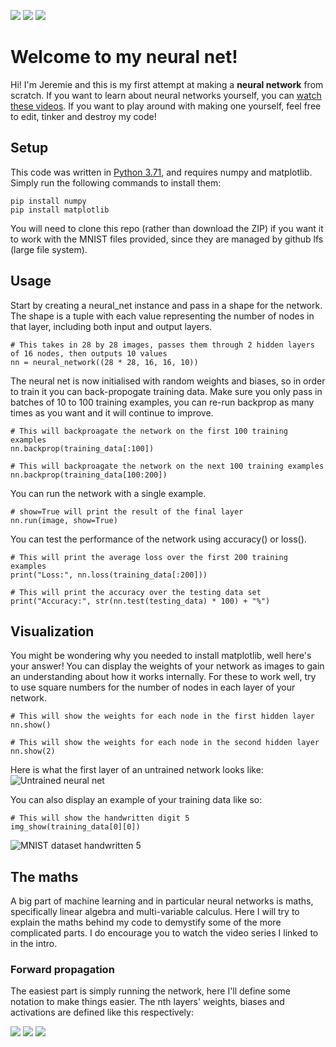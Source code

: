  ![](https://img.shields.io/badge/version-alpha%201.0-red.svg) ![](https://img.shields.io/badge/python-3.71-green.svg) ![](https://img.shields.io/badge/licence-MIT-blue.svg) 

# Welcome to my neural net!

Hi! I'm Jeremie and this is my first attempt at making a **neural network** from scratch. If you want to learn about neural networks yourself, you can [watch these videos](https://www.youtube.com/watch?v=aircAruvnKk&list=PLjtrFat0jG9e8K-A_QpIJAzsBHTgPARQW). If you want to play around with making one yourself, feel free to edit, tinker and destroy my code!


## Setup

This code was written in [Python 3.71](https://www.python.org/downloads/release/python-371/), and requires numpy and matplotlib. Simply run the following commands to install them:
```
pip install numpy
pip install matplotlib
```
You will need to clone this repo (rather than download the ZIP) if you want it to work with the MNIST files provided, since they are managed by github lfs (large file system).
	

## Usage

Start by creating a neural_net instance and pass in a shape for the network. The shape is a tuple with each value representing the number of nodes in that layer, including both input and output layers. 
```
# This takes in 28 by 28 images, passes them through 2 hidden layers of 16 nodes, then outputs 10 values
nn = neural_network((28 * 28, 16, 16, 10))
```
The neural net is now initialised with random weights and biases, so in order to train it you can back-propogate training data. Make sure you only pass in batches of 10 to 100 training examples, you can re-run backprop as many times as you want and it will continue to improve.
```
# This will backproagate the network on the first 100 training examples
nn.backprop(training_data[:100])

# This will backproagate the network on the next 100 training examples
nn.backprop(training_data[100:200])
```
You can run the network with a single example.
```
# show=True will print the result of the final layer
nn.run(image, show=True)
```
You can test the performance of the network using accuracy() or loss().
```
# This will print the average loss over the first 200 training examples
print("Loss:", nn.loss(training_data[:200]))

# This will print the accuracy over the testing data set
print("Accuracy:", str(nn.test(testing_data) * 100) + "%")
```


## Visualization

You might be wondering why you needed to install matplotlib, well here's your answer! You can display the weights of your network as images to gain an understanding about how it works internally. For these to work well, try to use square numbers for the number of nodes in each layer of your network.
```
# This will show the weights for each node in the first hidden layer
nn.show()

# This will show the weights for each node in the second hidden layer
nn.show(2)
```
Here is what the first layer of an untrained network looks like:
![Untrained neural net](https://i.imgur.com/Boaa5mw.png)

You can also display an example of your training data like so:
```
# This will show the handwritten digit 5
img_show(training_data[0][0])
```
![MNIST dataset handwritten 5](https://i.imgur.com/KVqy097.png)

## The maths
A big part of machine learning and in particular neural networks is maths, specifically linear algebra and multi-variable calculus. Here I will try to explain the maths behind my code to demystify some of the more complicated parts. I do encourage you to watch the video series I linked to in the intro.

### Forward propagation
The easiest part is simply running the network, here I'll define some notation to make things easier.
The nth layers' weights, biases and activations are defined like this respectively:

![](https://latex.codecogs.com/svg.latex?w^{(n)}&space;=&space;\begin{bmatrix}&space;w_{0,0}^{(n)}&space;&&space;...&space;&&space;w_{0,i}^{(n)}&space;\\\\&space;:&&space;:&space;&&space;:&space;\\\\&space;w_{j,0}^{(n)}&&space;...&space;&&space;w_{j,i}^{(n)}&space;\end{bmatrix}) ![](https://latex.codecogs.com/svg.latex?b^{(n)}&space;=&space;\begin{bmatrix}&space;b_{0}^{(n)}&space;\\\\&space;:\\\\&space;b_{j}^{(n)}&space;\end{bmatrix})   ![](https://latex.codecogs.com/svg.latex?L^{(n)}&space;=&space;\begin{bmatrix}&space;L_{0}^{(n)}&space;\\\\&space;:\\\\&space;L_{j}^{(n)}&space;\end{bmatrix})
